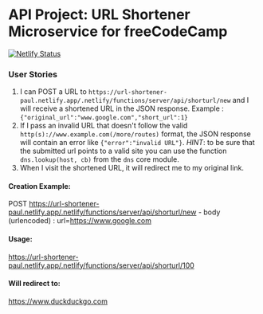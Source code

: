 # API Project: URL Shortener Microservice for freeCodeCamp

[![Netlify Status](https://api.netlify.com/api/v1/badges/f020bfd7-82e7-4b0c-bb7d-e09cf4860ca6/deploy-status)](https://app.netlify.com/sites/mystifying-thompson-56df47/deploys)

### User Stories

1. I can POST a URL to `https://url-shortener-paul.netlify.app/.netlify/functions/server/api/shorturl/new` and I will receive a shortened URL in the JSON response. Example : `{"original_url":"www.google.com","short_url":1}`
2. If I pass an invalid URL that doesn't follow the valid `http(s)://www.example.com(/more/routes)` format, the JSON response will contain an error like `{"error":"invalid URL"}`. *HINT*: to be sure that the submitted url points to a valid site you can use the function `dns.lookup(host, cb)` from the `dns` core module.
3. When I visit the shortened URL, it will redirect me to my original link.


#### Creation Example:

POST https://url-shortener-paul.netlify.app/.netlify/functions/server/api/shorturl/new - body (urlencoded) :  url=https://www.google.com

#### Usage:

https://url-shortener-paul.netlify.app/.netlify/functions/server/api/shorturl/100

#### Will redirect to:

https://www.duckduckgo.com

